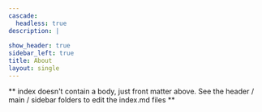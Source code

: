 ```yaml
---
cascade:
  headless: true
description: |
  
show_header: true
sidebar_left: true
title: About
layout: single
---
```

  
** index doesn't contain a body, just front matter above.
See the header / main / sidebar folders to edit the index.md files **
